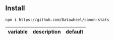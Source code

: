 ## Install

`npm i https://github.com/Datawheel/canon-stats`

| variable | description | default |
| ---- | ---- | ---- |
